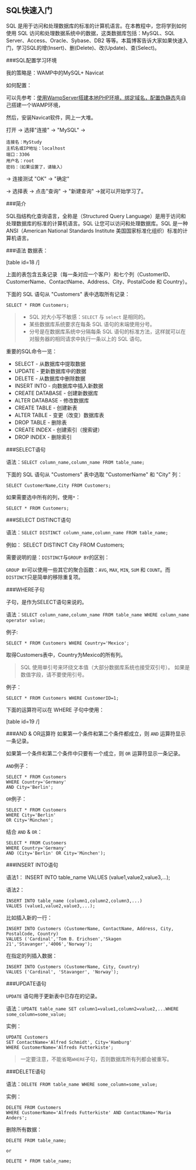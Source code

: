 ## SQL快速入门

SQL 是用于访问和处理数据库的标准的计算机语言。在本教程中，您将学到如何使用 SQL 访问和处理数据系统中的数据，这类数据库包括：MySQL、SQL Server、Access、Oracle、Sybase、DB2 等等。本篇博客告诉大家如果快速入门，学习SQL的增(Insert)、删(Delete)、改(Update)、查(Select)。

###SQL配置学习环境

我的策略是：WAMP中的MySQL+ Navicat

如何配置：

可以先参考：[使用WampServer搭建本地PHP环境，绑定域名，配置伪静态](http://wayearn.com/2016/01/wamp/)先自己搭建一个WAMP环境，

然后，安装Navicat软件，网上一大堆。

打开 -> 选择"连接" -> "MySQL" -> 

	连接名：MyStudy
	主机名或IP地址：localhost
	端口：3306
	用户名：root
	密码：（如果设置了，请输入）

-> 连接测试 "OK" -> "确定"

-> 选择表 -> 点击"查询" -> "新建查询" ->就可以开始学习了。

###简介

SQL指结构化查询语言，全称是（Structured Query Language）是用于访问和处理数据库的标准的计算机语言。SQL 让您可以访问和处理数据库。SQL 是一种 ANSI（American National Standards Institute 美国国家标准化组织）标准的计算机语言。

###语法
数据表：

[table id=18 /]

上面的表包含五条记录（每一条对应一个客户）和七个列（CustomerID、CustomerName、ContactName、Address、City、PostalCode 和 Country）。

下面的 SQL 语句从 "Customers" 表中选取所有记录：

	SELECT * FROM Customers;

> * SQL 对大小写不敏感：`SELECT` 与 `select` 是相同的。
> * 某些数据库系统要求在每条 SQL 语句的末端使用分号。
> * 分号是在数据库系统中分隔每条 SQL 语句的标准方法，这样就可以在对服务器的相同请求中执行一条以上的 SQL 语句。

重要的SQL命令一览：

* SELECT - 从数据库中提取数据
* UPDATE - 更新数据库中的数据
* DELETE - 从数据库中删除数据
* INSERT INTO - 向数据库中插入新数据
* CREATE DATABASE - 创建新数据库
* ALTER DATABASE - 修改数据库
* CREATE TABLE - 创建新表
* ALTER TABLE - 变更（改变）数据库表
* DROP TABLE - 删除表
* CREATE INDEX - 创建索引（搜索键）
* DROP INDEX - 删除索引

###SELECT语句

语法：`SELECT column_name,column_name FROM table_name;`

下面的 SQL 语句从 "Customers" 表中选取 "CustomerName" 和 "City" 列：
	
	SELECT CustomerName,City FROM Customers;

如果需要选中所有的列，使用`*`：

	SELECT * FROM Customers;

###SELECT DISTINCT语句

语法：`SELECT DISTINCT column_name,column_name FROM table_name;`

例如：
	SELECT DISTINCT City FROM Customers;

需要说明的是：`DISTINCT`与`GROUP BY`的区别：

`GROUP BY`可以使用一些其它的聚合函数：`AVG`, `MAX`, `MIN`, `SUM` 和 `COUNT`。而`DISTINCT`只是简单的移除重复项。

###WHERE子句

子句，是作为SELECT语句来说的。

语法：`SELECT column_name,column_name FROM table_name WHERE column_name operator value;`

例子:

	SELECT * FROM Customers WHERE Country='Mexico';

取得Customers表中，Country为Mexico的所有列。
> SQL 使用单引号来环绕文本值（大部分数据库系统也接受双引号）。
如果是数值字段，请不要使用引号。

例子：

	SELECT * FROM Customers WHERE CustomerID=1;


下面的运算符可以在 WHERE 子句中使用：

[table id=19 /]

###AND & OR运算符
如果第一个条件和第二个条件都成立，则 `AND` 运算符显示一条记录。

如果第一个条件和第二个条件中只要有一个成立，则 `OR` 运算符显示一条记录。

`AND`例子：

	SELECT * FROM Customers
	WHERE Country='Germany'
	AND City='Berlin';

`OR`例子：

	SELECT * FROM Customers
	WHERE City='Berlin'
	OR City='München';

结合 `AND` & `OR`：

	SELECT * FROM Customers
	WHERE Country='Germany'
	AND (City='Berlin' OR City='München');



###INSERT INTO语句

语法1：
    INSERT INTO table_name
	VALUES (value1,value2,value3,...);

语法2：

	INSERT INTO table_name (column1,column2,column3,...)
	VALUES (value1,value2,value3,...);

比如插入新的一行：

	INSERT INTO Customers (CustomerName, ContactName, Address, City, PostalCode, Country)
	VALUES ('Cardinal','Tom B. Erichsen','Skagen 21','Stavanger','4006','Norway');

在指定的列插入数据：

	INSERT INTO Customers (CustomerName, City, Country)
	VALUES ('Cardinal', 'Stavanger', 'Norway');

###UPDATE语句

`UPDATE` 语句用于更新表中已存在的记录。

语法：`UPDATE table_name SET column1=value1,column2=value2,...WHERE some_column=some_value;`

实例：

	UPDATE Customers
	SET ContactName='Alfred Schmidt', City='Hamburg'
	WHERE CustomerName='Alfreds Futterkiste';

> 一定要注意，不能省略`WHERE`子句，否则数据库所有列都会被重写。

###DELETE语句

语法：`DELETE FROM table_name WHERE some_column=some_value;`

实例：

	DELETE FROM Customers
	WHERE CustomerName='Alfreds Futterkiste' AND ContactName='Maria Anders';

删除所有数据：

	DELETE FROM table_name;
	
	or
	
	DELETE * FROM table_name;